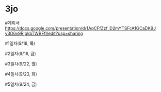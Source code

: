 # 3jo

#계획서 https://docs.google.com/presentation/d/1ApCFfZzf_D2mYTSFcA1GCaDK9Jv3D6v9RlgkbTWBFfI/edit?usp=sharing

#1일차(9/18, 목)

#2일차(9/19, 금)

#3일차(9/22, 월)

#4일차(9/23, 화)

#5일차(9/24, 금)
